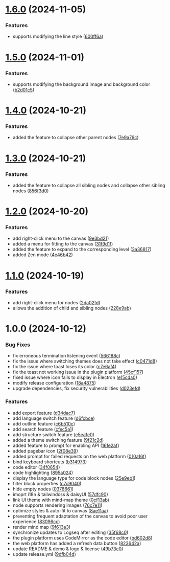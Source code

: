 # [1.6.0](https://github.com/b-yp/logseq-mind-map/compare/v1.5.0...v1.6.0) (2024-11-05)


### Features

* supports modifying the line style ([600ff6a](https://github.com/b-yp/logseq-mind-map/commit/600ff6a669f8a50148f0472ff3bde6aba928a4f1))

# [1.5.0](https://github.com/b-yp/logseq-mind-map/compare/v1.4.0...v1.5.0) (2024-11-01)


### Features

* supports modifying the background image and background color ([b2d01c5](https://github.com/b-yp/logseq-mind-map/commit/b2d01c57d9e001b35aead1fda5137d6c0065dfd0))

# [1.4.0](https://github.com/b-yp/logseq-mind-map/compare/v1.3.0...v1.4.0) (2024-10-21)


### Features

* added the feature to collapse other parent nodes ([7e9a76c](https://github.com/b-yp/logseq-mind-map/commit/7e9a76c849542d625a6c56bc710a1ac6dddb7e66))

# [1.3.0](https://github.com/b-yp/logseq-mind-map/compare/v1.2.0...v1.3.0) (2024-10-21)


### Features

* added the feature to collapse all sibling nodes and collapse other sibling nodes ([856f3d0](https://github.com/b-yp/logseq-mind-map/commit/856f3d0bc5d78f534368215ce5f41fe7b0dfe0d6))

# [1.2.0](https://github.com/b-yp/logseq-mind-map/compare/v1.1.0...v1.2.0) (2024-10-20)


### Features

* add right-click menu to the canvas ([9e3bd21](https://github.com/b-yp/logseq-mind-map/commit/9e3bd2189917de75bed35beaac6c6e74e35af9b0))
* added a menu for fitting to the canvas ([31f9d1f](https://github.com/b-yp/logseq-mind-map/commit/31f9d1f6783488051aa274c50999cdbeea53d415))
* added the feature to expand to the corresponding level ([3a36817](https://github.com/b-yp/logseq-mind-map/commit/3a36817daa9fb422c345c7635916afad99822bcb))
* added Zen mode ([4e46b42](https://github.com/b-yp/logseq-mind-map/commit/4e46b4297f341f279a751d632216d712b5437df0))

# [1.1.0](https://github.com/b-yp/logseq-mind-map/compare/v1.0.0...v1.1.0) (2024-10-19)


### Features

* add right-click menu for nodes ([2da02fd](https://github.com/b-yp/logseq-mind-map/commit/2da02fd4e999cb62abec4d57fbcfbbc207eedefc))
* allows the addition of child and sibling nodes ([228e9ab](https://github.com/b-yp/logseq-mind-map/commit/228e9ab9f57493409979075ce44a12f155a2d8cf))

# 1.0.0 (2024-10-12)


### Bug Fixes

* fix erroneous termination listening event ([566188c](https://github.com/b-yp/logseq-mind-map/commit/566188c586864c814177d93ccc594e23ffd37165))
* fix the issue where switching themes does not take effect ([c0471d8](https://github.com/b-yp/logseq-mind-map/commit/c0471d8e2860c08a5409078aa2ab6c233883f0fb))
* fix the issue where toast loses its color ([c7e6af4](https://github.com/b-yp/logseq-mind-map/commit/c7e6af4f98d72965873cb63aa26ab504d9ce54cf))
* fix the toast not working issue in the plugin platform ([45cf157](https://github.com/b-yp/logseq-mind-map/commit/45cf1574d9c2016aca01d37c382b6b148798d238))
* fixed issue where icon fails to display in Electron ([e15cda0](https://github.com/b-yp/logseq-mind-map/commit/e15cda04184e191d3c8f2c18f971388a0e246d06))
* modify release configuration ([18a4875](https://github.com/b-yp/logseq-mind-map/commit/18a48756501687818e876b96ab20e0cdcacfbc3c))
* upgrade dependencies, fix security vulnerabilities ([d023efd](https://github.com/b-yp/logseq-mind-map/commit/d023efde6464aa10662ad474671f089b2b53621b))


### Features

* add export feature ([d34dac7](https://github.com/b-yp/logseq-mind-map/commit/d34dac7833f4552a76de390bdecf63738ef6ebdb))
* add language switch feature ([d6fcbce](https://github.com/b-yp/logseq-mind-map/commit/d6fcbce25ff1621e4177e7bed67b7182f9f369ec))
* add outline feature ([c6b510c](https://github.com/b-yp/logseq-mind-map/commit/c6b510c793ea6e58c93fae5667d50d4942d8e7c3))
* add search feature ([cfec5a1](https://github.com/b-yp/logseq-mind-map/commit/cfec5a10b04537b08b45a3994fa3451d27251c7b))
* add structure switch feature ([e5ea1e0](https://github.com/b-yp/logseq-mind-map/commit/e5ea1e0fc0e4888fa5599b507905a42ccabc1dcc))
* added a theme switching feature ([9f21c2d](https://github.com/b-yp/logseq-mind-map/commit/9f21c2df5362c04e8e360125e9f79e2d8e4fadbb))
* added feature to prompt for enabling API ([16fe2af](https://github.com/b-yp/logseq-mind-map/commit/16fe2af37f3b5ee5ea90200b32f7041ffaaf37eb))
* added pagebar icon ([2f08e39](https://github.com/b-yp/logseq-mind-map/commit/2f08e39228dc9d397b737b3af2a8d06d42cd3168))
* added prompt for failed requests on the web platform ([010a16f](https://github.com/b-yp/logseq-mind-map/commit/010a16f816b1d4450112333b8dbd3d3205a59222))
* bind keyboard shortcuts ([b314973](https://github.com/b-yp/logseq-mind-map/commit/b314973a163491f04cb9f83682c92f608500ac49))
* code editor ([34f0654](https://github.com/b-yp/logseq-mind-map/commit/34f0654b5717bfc6a2c12878de1e3870427893ea))
* code highlighting ([895a024](https://github.com/b-yp/logseq-mind-map/commit/895a024cac11ece6d7d1509bc08b2c65685d5577))
* display the language type for code block nodes ([25e9eb1](https://github.com/b-yp/logseq-mind-map/commit/25e9eb1cdabc4418f3d7e7b74588ad4570093a08))
* filter block properties ([c7c9040](https://github.com/b-yp/logseq-mind-map/commit/c7c9040ccaae3e76de4de8766f9bcfc84289cedc))
* hide empty nodes ([0378661](https://github.com/b-yp/logseq-mind-map/commit/03786613a148c6855d729949da3dc2515efd9f9b))
* imoprt i18n & tailwindcss & daisyUI ([57dfc90](https://github.com/b-yp/logseq-mind-map/commit/57dfc90d985bc7efc3a3fd64b09b114ebc458df9))
* link UI theme with mind-map theme ([0cf13ab](https://github.com/b-yp/logseq-mind-map/commit/0cf13abf1b96e3d966598092c93c442d201af9c2))
* node supports rendering images ([76c7e11](https://github.com/b-yp/logseq-mind-map/commit/76c7e11607abb9e09426a5d08b2bff2eb16cdad4))
* optimize styles & auto-fit to canvas ([8ae11aa](https://github.com/b-yp/logseq-mind-map/commit/8ae11aa7ccc9b3e77108bc813c2a99f1da4ada09))
* preventing frequent adaptation of the canvas to avoid poor user experience ([83096cc](https://github.com/b-yp/logseq-mind-map/commit/83096ccefb8a8b2cf0eb3a74a915e17d64f7e846))
* render mind map ([9f613a3](https://github.com/b-yp/logseq-mind-map/commit/9f613a35c117fb34b9f7d678fac2ebe7b9a675f4))
* synchronize updates to Logseq after editing ([35f68c0](https://github.com/b-yp/logseq-mind-map/commit/35f68c043bc3f65ca95210bbc5a2c58bf1b12427))
* the plugin platform uses CodeMirror as the code editor ([bd602d8](https://github.com/b-yp/logseq-mind-map/commit/bd602d899d9311a7878796ff4e54e07248dbecdc))
* the web platform has added a refresh data button ([823642a](https://github.com/b-yp/logseq-mind-map/commit/823642a3afe3325c6ef9dbf7d8d701d2cc36febe))
* update README & demo & logo & license ([49b73c0](https://github.com/b-yp/logseq-mind-map/commit/49b73c0173e700f0adea5967a1874f383200f3c1))
* update release.yml ([9dfb04d](https://github.com/b-yp/logseq-mind-map/commit/9dfb04de504c5d5eb5a61b0c14df93f4949d44bd))
